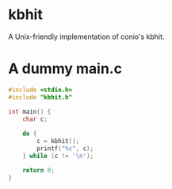 # kbhit
A Unix-friendly implementation of conio's kbhit.
# A dummy main.c
```c
#include <stdio.h>
#include "kbhit.h"

int main() {
	char c;
	
	do {
		c = kbhit();
		printf("%c", c);
	} while (c != '\n');

	return 0;
}
```
